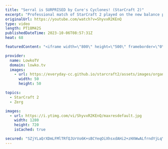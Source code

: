 ```yaml
---
title: "Serral is SURPRISED by Cure's Cyclones! (StarCraft 2)"
excerpt: "Professional match of StarCraft 2 played on the new balance patch on the map Radhuset Station. This new map is the strangest one in the new map pool. You really can't wish for a better first match on this map than Serral versus Cure. Support my work: https://patreon.com/lowkotv Lowko Merch: https://lowko.shop"
originalUrl: https://youtube.com/watch?v=ShyvxR2KEnQ
type: video
length: PT18M42S
publishedDateTime: 2023-10-06T08:57:31Z
heat: 68

featuredContent: "<iframe width=\"800\" height=\"500\" frameborder=\"0\" src=\"https://www.youtube.com/embed/ShyvxR2KEnQ\" allow=\"accelerometer; autoplay; encrypted-media; gyroscope; picture-in-picture\" allowfullscreen></iframe>"

provider:
  name: LowkoTV
  domain: lowko.tv
  images:
    - url: https://everyday-cc.github.io/starcraft2/assets/images/organizations/lowko.tv-50x50.jpg
      width: 50
      height: 50

topics:
  - StarCraft 2
  - Zerg

images:
  - url: https://i.ytimg.com/vi/ShyvxR2KEnQ/maxresdefault.jpg
    width: 1280
    height: 720
    isCached: true

secured: "SZjYLaQrXDmLFMlTRfQJUrVo6K+sBCYeqOiXhsxdAHi2+zHXWwALfrndYjLqYNxsOwZbeMQJlhPqowoyx/s8YdTO8fYSMg7b3IheK81McNQid6fiMP0dVpCBZpT/ySa87ebA54O9K8G1UpqpZN8n6+jBfU/o4SNPlAoFanOfR6Rn05bAOXkhRmxAW7uu+r6SlVmYPnhmQL2HWtfFM7jZ5um+i3I3WPysbR6TV8c/UYJlnXkx11kBVZRuhjk/nj0LOBN6IvqWpIq3HLKzyqAZikfSCbXOpMObN0Z9Ae3vMqh/XxjPztcVqRhs3rLygtR5kP8n1xXfnRFp3PgXTrrdF/Te8tz1ubrMZAaXQ+v+MiD5ceA37a8UhptyVEpRckAljh+6i5xzajNP/cRWxANHbVRgF8SZc8dC8wegGMqQuAU=;8az2NbrV1Xy/rrQbA21paQ=="
---
```


